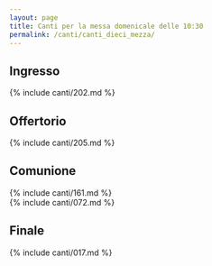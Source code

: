 ```yaml
---
layout: page
title: Canti per la messa domenicale delle 10:30
permalink: /canti/canti_dieci_mezza/
---
```


## Ingresso
{% include canti/202.md %}

## Offertorio
{% include canti/205.md %}

## Comunione  
{% include canti/161.md %}   
{% include canti/072.md %}   

## Finale
{% include canti/017.md %}
